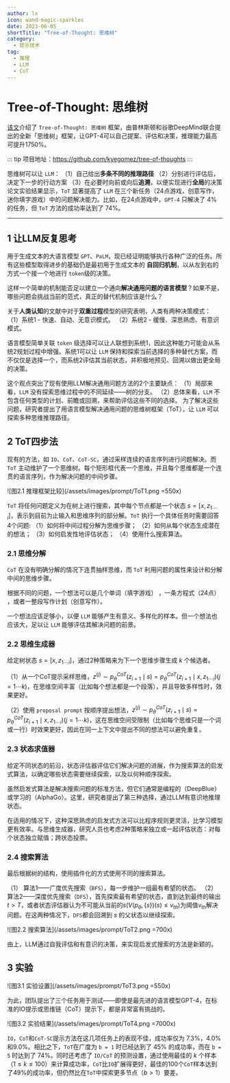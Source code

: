 ```yaml
---
author: lx
icon: wand-magic-sparkles
date: 2023-06-05
shortTitle: "Tree-of-Thought: 思维树"
category:
  - 提示技术
tag:
  - 推理
  - LLM
  - CoT
---
```


# Tree-of-Thought: 思维树

[该文](https://mp.weixin.qq.com/s/aI4Ltwmm-YXcpT9aiJDdRQ)介绍了 `Tree-of-Thought: 思维树` 框架，由普林斯顿和谷歌DeepMind联合提出的全新「思维树」框架，让GPT-4可以自己提案、评估和决策，推理能力最高可提升1750%。

<!-- more -->

<PDF url="https://arxiv.org/pdf/2305.10601.pdf" />

::: tip
项目地址：https://github.com/kyegomez/tree-of-thoughts
:::

思维树可以让 `LLM`：
（1）自己给出**多条不同的推理路径**
（2）分别进行评估后，决定下一步的行动方案
（3）在必要时向前或向后**追溯**，以便实现进行**全局**的决策
论文实验结果显示，`ToT` 显著提高了 `LLM` 在三个新任务（24点游戏，创意写作，迷你填字游戏）中的问题解决能力。比如，在24点游戏中，`GPT-4` 只解决了 $4\%$ 的任务，但 `ToT` 方法的成功率达到了 $74\%$。

---

## 1 让LLM反复思考

用于生成文本的大语言模型 `GPT`、`PaLM`，现已经证明能够执行各种广泛的任务。所有这些模型取得进步的基础仍是最初用于生成文本的 **自回归机制**，以从左到右的方式一个接一个地进行 `token`级的决策。

这样一个简单的机制能否足以建立一个通向**解决通用问题的语言模型**？如果不是，哪些问题会挑战当前的范式，真正的替代机制应该是什么？

关于**人类认知**的文献中对于**双重过程**模型的研究表明，人类有两种决策模式：
（1）系统1 - 快速、自动、无意识模式。
（2）系统2 - 缓慢、深思熟虑、有意识模式。

语言模型简单关联 `token` 级选择可以让人联想到系统1，因此这种能力可能会从系统2规划过程中增强。系统1可以让 `LLM` 保持和探索当前选择的多种替代方案，而不仅仅是选择一个，而系统2评估其当前状态，并积极地预见、回溯以做出更全局的决策。

这个观点突出了现有使用LLM解决通用问题方法的2个主要缺点：
（1）局部来看，`LLM` 没有探索思维过程中的不同延续——树的分支。
（2）总体来看，`LLM` 不包含任何类型的计划、前瞻或回溯，来帮助评估这些不同的选择。
为了解决这些问题，研究者提出了用语言模型解决通用问题的思维树框架（ToT），让 `LLM` 可以探索多种思维推理路径。

## 2 ToT四步法

现有的方法，如 `IO`、`CoT`、`CoT-SC`，通过采样连续的语言序列进行问题解决。而 `ToT` 主动维护了一个思维树。每个矩形框代表一个思维，并且每个思维都是一个连贯的语言序列，作为解决问题的中间步骤。

![图2.1 推理框架比较](/assets/images/prompt/ToT1.png =550x)

`ToT` 将任何问题定义为在树上进行搜索，其中每个节点都是一个状态 $s=\left[x, z_{1 \cdots i}\right]$，表示到目前为止输入和思维序列的部分解。`ToT` 执行一个具体任务时需要回答4个问题:
（1）如何将中间过程分解为思维步骤；
（2）如何从每个状态生成潜在的想法；
（3）如何启发性地评估状态；
（4）使用什么搜索算法。

### 2.1 思维分解

`CoT` 在没有明确分解的情况下连贯抽样思维，而 `ToT` 利用问题的属性来设计和分解中间的思维步骤。

根据不同的问题，一个想法可以是几个单词（填字游戏） ，一条方程式（24点） ，或者一整段写作计划（创意写作）。

一个想法应该足够小，以便 `LLM` 能够产生有意义、多样化的样本。但一个想法也应该大，足以让 `LLM` 能够评估其解决问题的前景。

### 2.2 思维生成器

给定树状态 $s=\left[x, z_{1 \cdots i}\right]$，通过2种策略来为下一个思维步骤生成 $k$ 个候选者。

（1）从一个CoT提示采样思维，$z^{(j)} \sim p_{\theta}^{C o T}\left(z_{i+1} \mid s\right)=p_{\theta}^{C o T}\left(z_{i+1} \mid x, z_{1\cdots i}\right)(j=1\cdots k)$，在思维空间丰富（比如每个想法都是一个段落），并且导致多样性时，效果更好。

（2）使用 `proposal prompt` 按顺序提出想法，$z^{(j)} \sim p_{\theta}^{C o T}\left(z_{i+1} \mid s\right)=p_{\theta}^{C o T}\left(z_{i+1} \mid x, z_{1\cdots i}\right)(j=1\cdots k)$，这在思维空间受限制（比如每个思维只是一个词或一行）时效果更好，因此在同一上下文中提出不同的想法可以避免重复。

### 2.3 状态求值器

给定不同状态的前沿，状态评估器评估它们解决问题的进展，作为搜索算法的启发式算法，以确定哪些状态需要继续探索，以及以何种顺序探索。

虽然启发式算法是解决搜索问题的标准方法，但它们通常是编程的（DeepBlue）或学习的（AlphaGo）。这里，研究者提出了第三种选择，通过LLM有意识地推理状态。

在适用的情况下，这种深思熟虑的启发式方法可以比程序规则更灵活，比学习模型更有效率。与思维生成器，研究人员也考虑2种策略来独立或一起评估状态：对每个状态独立赋值；跨状态投票。

### 2.4 搜索算法

最后根据树的结构，使用插件化的方式使用不同的搜索算法。

（1） 算法1——广度优先搜索（`BFS`），每一步维护一组最有希望的状态。
（2） 算法2——深度优先搜索（`DFS`），首先探索最有希望的状态，直到达到最终的输出 $t > T$，或者状态评估器认为不可能从当前的$s\left(V\left(p_{\theta},\{s\}\right)(s) \leq v_{t h}\right)$为阈值$v_{th}$解决问题。在这两种情况下，`DFS`都会回溯到 $s$ 的父状态以继续探索。

![图2.2 搜索算法](/assets/images/prompt/ToT2.png =700x)

由上，LLM通过自我评估和有意识的决策，来实现启发式搜索的方法是新颖的。

## 3 实验

![图3.1 实验设置](/assets/images/prompt/ToT3.png =550x)

为此，团队提出了三个任务用于测试——即使是最先进的语言模型GPT-4，在标准的IO提示或思维链（CoT）提示下，都是非常富有挑战的。

![图3.2 实验结果](/assets/images/prompt/ToT4.png =7000x)

`IO`，`CoT`和`CoT-SC`提示方法在这几项任务上的表现不佳，成功率仅为 $7.3\%$，$4.0\%$和$9.0\%$。相比之下，`ToT`在广度为 `b = 1` 时已经达到了 $45\%$ 的成功率，而在 `b = 5` 时达到了 $74\%$。同时还考虑了 `IO/CoT` 的预测设置，通过使用最佳的 $k$ 个样本（$1 \le k \le 100$）来计算成功率，`CoT`比`IO`扩展得更好，最佳的100个`CoT`样本达到了$49\%$的成功率，但仍然比在`ToT`中探索更多节点（$b>1$）要差。

